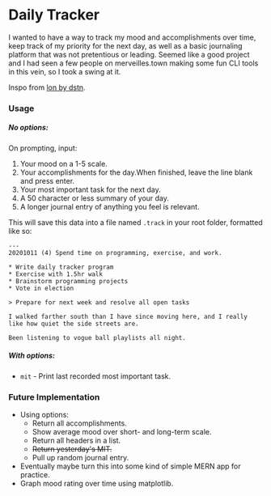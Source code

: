 # Daily Tracker

I wanted to have a way to track my mood and accomplishments over time, keep track of my priority for the next day, as well as a basic journaling platform that was not pretentious or leading. Seemed like a good project and I had seen a few people on merveilles.town making some fun CLI tools in this vein, so I took a swing at it.

Inspo from [lon by dstn](https://github.com/0xdstn/lon).

### Usage

##### No options:

On prompting, input:

1. Your mood on a 1-5 scale.
1. Your accomplishments for the day.When finished, leave the line blank and press enter.
1. Your most important task for the next day.
1. A 50 character or less summary of your day.
1. A longer journal entry of anything you feel is relevant.

This will save this data into a file named `.track` in your root folder, formatted like so:

```
---
20201011 (4) Spend time on programming, exercise, and work.

* Write daily tracker program
* Exercise with 1.5hr walk
* Brainstorm programming projects
* Vote in election

> Prepare for next week and resolve all open tasks

I walked farther south than I have since moving here, and I really like how quiet the side streets are.

Been listening to vogue ball playlists all night.

```

##### With options:

* `mit` - Print last recorded most important task.

### Future Implementation

* Using options:
    * Return all accomplishments.
    * Show average mood over short- and long-term scale.
    * Return all headers in a list.
    * ~~Return yesterday's MIT.~~
    * Pull up random journal entry.
* Eventually maybe turn this into some kind of simple MERN app for practice.
* Graph mood rating over time using matplotlib.
